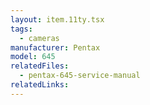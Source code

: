 ```yaml
---
layout: item.11ty.tsx
tags:
  - cameras
manufacturer: Pentax
model: 645
relatedFiles:
  - pentax-645-service-manual
relatedLinks:
---
```

